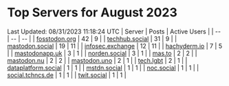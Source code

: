 # Top Servers for August 2023
Last Updated: 08/31/2023 11:18:24 UTC
| Server | Posts | Active Users |
| -- | -- | -- |
| [fosstodon.org](https://fosstodon.org/tags/PowerShell) | 42 | 9 |
| [techhub.social](https://techhub.social/tags/PowerShell) | 31 | 9 |
| [mastodon.social](https://mastodon.social/tags/PowerShell) | 19 | 11 |
| [infosec.exchange](https://infosec.exchange/tags/PowerShell) | 12 | 11 |
| [hachyderm.io](https://hachyderm.io/tags/PowerShell) | 7 | 5 |
| [mastodonapp.uk](https://mastodonapp.uk/tags/PowerShell) | 3 | 1 |
| [norden.social](https://norden.social/tags/PowerShell) | 3 | 1 |
| [mas.to](https://mas.to/tags/PowerShell) | 2 | 2 |
| [mastodon.nu](https://mastodon.nu/tags/PowerShell) | 2 | 2 |
| [mastodon.uno](https://mastodon.uno/tags/PowerShell) | 2 | 1 |
| [tech.lgbt](https://tech.lgbt/tags/PowerShell) | 2 | 1 |
| [dataplatform.social](https://dataplatform.social/tags/PowerShell) | 1 | 1 |
| [mstdn.social](https://mstdn.social/tags/PowerShell) | 1 | 1 |
| [noc.social](https://noc.social/tags/PowerShell) | 1 | 1 |
| [social.tchncs.de](https://social.tchncs.de/tags/PowerShell) | 1 | 1 |
| [twit.social](https://twit.social/tags/PowerShell) | 1 | 1 |

